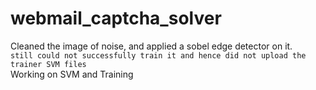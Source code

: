 # webmail_captcha_solver

Cleaned the image of noise, and applied a sobel edge detector on it.\
`still could not successfully train it and hence did not upload the trainer SVM files`\
Working on SVM and Training

